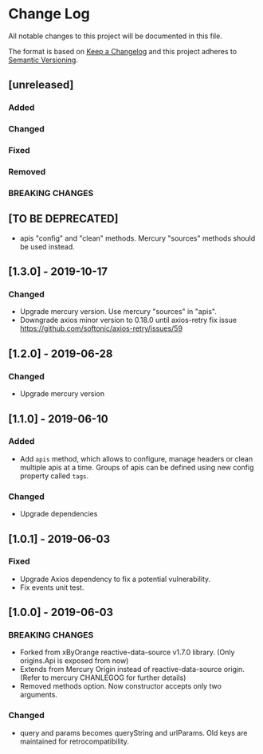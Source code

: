 # Change Log
All notable changes to this project will be documented in this file.

The format is based on [Keep a Changelog](http://keepachangelog.com/)
and this project adheres to [Semantic Versioning](http://semver.org/).

## [unreleased]
### Added
### Changed
### Fixed
### Removed
### BREAKING CHANGES

## [TO BE DEPRECATED]
- apis "config" and "clean" methods. Mercury "sources" methods should be used instead.
 
## [1.3.0] - 2019-10-17
### Changed
- Upgrade mercury version. Use mercury "sources" in "apis".
- Downgrade axios minor version to 0.18.0 until axios-retry fix issue https://github.com/softonic/axios-retry/issues/59

## [1.2.0] - 2019-06-28
### Changed
- Upgrade mercury version

## [1.1.0] - 2019-06-10
### Added
- Add `apis` method, which allows to configure, manage headers or clean multiple apis at a time. Groups of apis can be defined using new config property called `tags`.

### Changed
- Upgrade dependencies

## [1.0.1] - 2019-06-03
### Fixed
- Upgrade Axios dependency to fix a potential vulnerability.
- Fix events unit test.

## [1.0.0] - 2019-06-03
### BREAKING CHANGES
- Forked from xByOrange reactive-data-source v1.7.0 library. (Only origins.Api is exposed from now)
- Extends from Mercury Origin instead of reactive-data-source origin. (Refer to mercury CHANLEGOG for further details)
- Removed methods option. Now constructor accepts only two arguments.

### Changed
- query and params becomes queryString and urlParams. Old keys are maintained for retrocompatibility.
